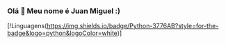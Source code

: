 ### Olá 👋 Meu nome é Juan Miguel :)

[!Linguagens(https://img.shields.io/badge/Python-3776AB?style=for-the-badge&logo=python&logoColor=white)]
